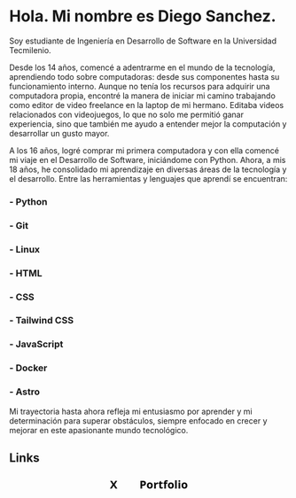 # Hola. Mi nombre es Diego Sanchez.

Soy estudiante de Ingeniería en Desarrollo de Software en la Universidad Tecmilenio.

Desde los 14 años, comencé a adentrarme en el mundo de la tecnología, aprendiendo todo sobre computadoras: desde sus componentes hasta su funcionamiento interno. Aunque no tenía los recursos para adquirir una computadora propia, encontré la manera de iniciar mi camino trabajando como editor de video freelance en la laptop de mi hermano. Editaba videos relacionados con videojuegos, lo que no solo me permitió ganar experiencia, sino que también me ayudo a entender mejor la computación y desarrollar un gusto mayor.

A los 16 años, logré comprar mi primera computadora y con ella comencé mi viaje en el Desarrollo de Software, iniciándome con Python. Ahora, a mis 18 años, he consolidado mi aprendizaje en diversas áreas de la tecnología y el desarrollo. Entre las herramientas y lenguajes que aprendí se encuentran:

### - Python
### - Git
### - Linux
### - HTML
### - CSS
### - Tailwind CSS
### - JavaScript
### - Docker
### - Astro

Mi trayectoria hasta ahora refleja mi entusiasmo por aprender y mi determinación para superar obstáculos, siempre enfocado en crecer y mejorar en este apasionante mundo tecnológico.

## Links

<div>
    <a target="_blank" href="https://x.com/diegodev018">X</a>
    <a target="_blank" href="https://www.diego18.pro/">Portfolio</a>
</div>
<style>
    div {
        display: flex;
        width: 100%;
        justify-content: center;
        gap: 20px;
    }
    a {
        font-family: system-ui, -apple-system, BlinkMacSystemFont, 'Segoe UI', Roboto, Oxygen, Ubuntu, Cantarell, 'Open Sans', 'Helvetica Neue', sans-serif;
        font-weight: 700;
        font-size: 20px;
        text-decoration: none;
        color: #000;
        transition: all 0.3s;
        border-radius: 15px;
        padding: 5px 10px;
        &:hover {
            background-color: rgb(75, 75, 75);
            color: #fff;
        }
    }
</style>